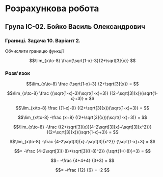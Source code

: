# Розрахункова робота

## Група ІС-02. Бойко Василь Олександрович

### Границі. Задача 10. Варіант 2.

Обчислити границю функції

$$\lim_{x\to-8} \frac{\sqrt{1-x}-3}{2+\sqrt[3]{x}}
$$

### Розв'язок

$$\lim_{x\to-8} \frac
{\sqrt{1-x}-3}
{2+\sqrt[3]{x}} =
$$

$$\lim_{x\to-8} \frac
{(\sqrt{1-x}-3)(\sqrt{1-x}+3)}
{(2+\sqrt[3]{x})(\sqrt{1-x}+3)} =
$$

$$\lim_{x\to-8} \frac
{(1-x)-9}
{(2+\sqrt[3]{x})(\sqrt{1-x}+3)} =
$$

$$\lim_{x\to-8} -\frac
{x+8}
{(2+\sqrt[3]{x})(\sqrt{1-x}+3)} =
$$

$$\lim_{x\to-8} -\frac
{(2+\sqrt[3]{x})(4-2\sqrt[3]{x}+\sqrt[3]{x^2})}
{(2+\sqrt[3]{x})(\sqrt{1-x}+3)} =
$$

$$\lim_{x\to-8} -\frac
{4-2\sqrt[3]{x}+\sqrt[3]{x^2}}
{\sqrt{1-x}+3} =
$$

$$= -\frac
{4-2\sqrt[3]{-8}+\sqrt[3]{(-8)^2}}
{\sqrt{1-(-8)}+3} =
$$

$$= -\frac
{4+4+4}
{3+3} =
$$

$$= -\frac
{12}
{6} = -2
$$

